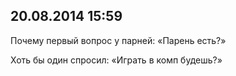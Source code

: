 ## 20.08.2014 15:59

Почему первый вопрос у парней: «Парень есть?»

Хоть бы один спросил: «Играть в комп будешь?»
